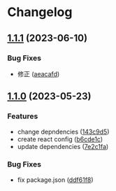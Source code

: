 # Changelog

## [1.1.1](https://github.com/Bayathy/eslint/compare/eslint-config-react-v1.1.0...eslint-config-react-v1.1.1) (2023-06-10)


### Bug Fixes

* 修正 ([aeacafd](https://github.com/Bayathy/eslint/commit/aeacafdc7f14c1df234b5c2849620cc59dc75f1c))

## [1.1.0](https://github.com/Bayathy/eslint/compare/eslint-config-react-v1.0.0...eslint-config-react-v1.1.0) (2023-05-23)


### Features

* change depndencies ([143c9d5](https://github.com/Bayathy/eslint/commit/143c9d5329ba5505f955e79abc41cb8abec9d46b))
* create react config ([b6cde1c](https://github.com/Bayathy/eslint/commit/b6cde1cbb4ca8054731419d7c3f121b906c6b89f))
* update dependencies ([7e2c1fa](https://github.com/Bayathy/eslint/commit/7e2c1fa5fa09e8b89800e4c54230262c45888624))


### Bug Fixes

* fix package.json ([ddf61f8](https://github.com/Bayathy/eslint/commit/ddf61f857bb26fd0675b4a01aaa2f90593e08ec8))
